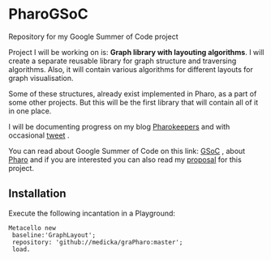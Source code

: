 # PharoGSoC
Repository for my Google Summer of Code project

<p>Project I will be working on is: <strong>Graph library with layouting algorithms</strong>. I will create a separate reusable library for graph structure and traversing algorithms. Also, it will contain various algorithms for different layouts for graph visualisation.</p>

<p> Some of these structures, already exist implemented in Pharo, as a part of some other projects. But this will be the first library that will contain all of it in one place.</p>

I will be documenting progress on my blog [Pharokeepers](https://pharokeepers.github.io/) and with occasional [tweet](https://twitter.com/medicka992) . 

You can read about Google Summer of Code on this link: [GSoC](https://summerofcode.withgoogle.com/) , about [Pharo](https://pharo.org/) and if you are interested you can also read my [proposal](https://docs.google.com/document/d/1V8_HaZnxYsCfaiZs4vI1C5Dh4TvRPz-H51aYOuY9lFA/edit?usp=sharing) for this project.

## Installation 
Execute the following incantation in a Playground:


```Smalltalk
Metacello new
 baseline:'GraphLayout';
 repository: 'github://medicka/graPharo:master';
 load.
```
